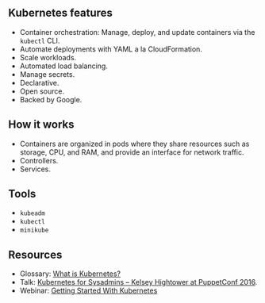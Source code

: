 ## Kubernetes features

- Container orchestration: Manage, deploy, and update containers via the `kubectl` CLI.
- Automate deployments with YAML a la CloudFormation.
- Scale workloads.
- Automated load balancing.
- Manage secrets.
- Declarative.
- Open source.
- Backed by Google.

## How it works

- Containers are organized in pods where they share resources such as storage, CPU, and RAM, and provide an interface for network traffic.
- Controllers.
- Services.

## Tools
- `kubeadm`
- `kubectl`
- `minikube`

## Resources

- Glossary: [What is Kubernetes?](https://www.vmware.com/topics/glossary/content/kubernetes)
- Talk: [Kubernetes for Sysadmins – Kelsey Hightower at PuppetConf 2016](https://www.youtube.com/watch?v=HlAXp0-M6SY).
- Webinar: [Getting Started With Kubernetes](https://www.youtube.com/watch?v=GyRqtyAz5l8)
